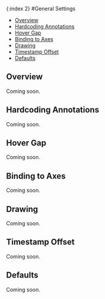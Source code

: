 {:index 2}
#General Settings

* [Overview](#overview)
* [Hardcoding Annotations](#hardcoding_annotations)
* [Hover Gap](#hover_gap)
* [Binding to Axes](#binding)
* [Drawing](#drawing)
* [Timestamp Offset](#timestamp_offset)
* [Defaults](#defaults)

## Overview

Coming soon.

## Hardcoding Annotations

Coming soon.

## Hover Gap

Coming soon.

<a name="binding"></a>
## Binding to Axes

Coming soon.

## Drawing

Coming soon.

## Timestamp Offset

Coming soon.

## Defaults

Coming soon.